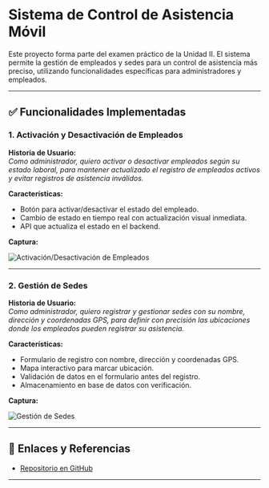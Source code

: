 # Sistema de Control de Asistencia Móvil

Este proyecto forma parte del examen práctico de la Unidad II. El sistema permite la gestión de empleados y sedes para un control de asistencia más preciso, utilizando funcionalidades específicas para administradores y empleados.

---

## ✅ Funcionalidades Implementadas

### 1. Activación y Desactivación de Empleados

**Historia de Usuario:**  
*Como administrador, quiero activar o desactivar empleados según su estado laboral, para mantener actualizado el registro de empleados activos y evitar registros de asistencia inválidos.*

**Características:**
- Botón para activar/desactivar el estado del empleado.
- Cambio de estado en tiempo real con actualización visual inmediata.
- API que actualiza el estado en el backend.

**Captura:**

![Activación/Desactivación de Empleados](./Imagenes/activacion_empleado.png)

---

### 2. Gestión de Sedes

**Historia de Usuario:**  
*Como administrador, quiero registrar y gestionar sedes con su nombre, dirección y coordenadas GPS, para definir con precisión las ubicaciones donde los empleados pueden registrar su asistencia.*

**Características:**
- Formulario de registro con nombre, dirección y coordenadas GPS.
- Mapa interactivo para marcar ubicación.
- Validación de datos en el formulario antes del registro.
- Almacenamiento en base de datos con verificación.

**Captura:**

![Gestión de Sedes](./imagenes/gestion_sedes.png)

---

## 🔗 Enlaces y Referencias

- [Repositorio en GitHub](https://github.com/TU_USUARIO/SM2_EXAMEN_PRACTICO)
---



